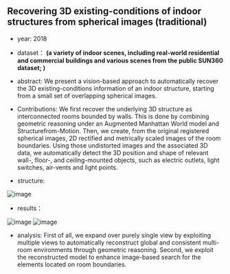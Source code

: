 ## Recovering 3D existing-conditions of indoor structures from spherical images (traditional)

- year: 2018

- dataset：  **(a variety of indoor scenes, including real-world residential and commercial buildings and various scenes from the public SUN360 dataset; )**  

- abstract:  We present a vision-based approach to automatically recover the 3D existing-conditions information of an indoor structure, starting from a small set of overlapping spherical images. 

- Contributions:
We first recover the underlying 3D structure as interconnected rooms bounded by walls. This is done by combining geometric reasoning under an Augmented Manhattan World model and Structurefrom-Motion. Then, we create, from the original registered spherical images, 2D rectified and metrically scaled images of the room boundaries. Using those undistorted images and the associated 3D data, we automatically detect the 3D position and shape of relevant wall-, floor-, and ceiling-mounted objects, such as electric outlets, light switches, air-vents and light points. 

- structure: 

![image](https://github.com/VLISLAB/360-DL-Survey/blob/main/Images/R3Dstructure.png)

- results：

![image](https://github.com/VLISLAB/360-DL-Survey/blob/main/Images/R3Dresult.png)
![image](https://github.com/VLISLAB/360-DL-Survey/blob/main/Images/R3Dresult1.png)


- analysis: 
First of all, we expand over purely single view by exploiting multiple views to automatically reconstruct global and consistent multi-room environments through geometric reasoning.
Second, we exploit the reconstructed model to enhance image-based search for the elements located on room boundaries. 


